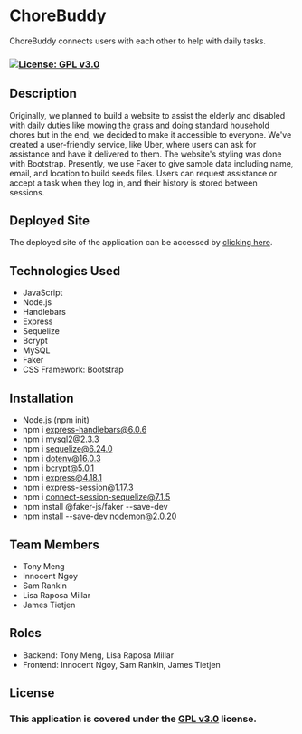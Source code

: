 # ChoreBuddy

ChoreBuddy connects users with each other to help with daily tasks. 

### [![License: GPL v3.0](https://img.shields.io/badge/License-GPLv3-blue.svg)](https://www.gnu.org/licenses/gpl-3.0) 


## Description
Originally, we planned to build a website to assist the elderly and disabled with daily duties like mowing the grass and doing standard household chores but in the end, we decided to make it accessible to everyone. We've created a user-friendly service, like Uber, where users can ask for assistance and have it delivered to them. The website's styling was done with Bootstrap. Presently, we use Faker to give sample data including name, email, and location to build seeds files. Users can request assistance or accept a task when they log in, and their history is stored between sessions.

## Deployed Site
The deployed site of the application can be accessed by <a href=" https://chorebuddy.herokuapp.com/">clicking here</a>.

## Technologies Used
* JavaScript 
* Node.js
* Handlebars 
* Express
* Sequelize
* Bcrypt
* MySQL
* Faker
* CSS Framework: Bootstrap

## Installation
* Node.js (npm init)
* npm i express-handlebars@6.0.6
* npm i mysql2@2.3.3
* npm i sequelize@6.24.0
* npm i dotenv@16.0.3
* npm i bcrypt@5.0.1
* npm i express@4.18.1
*	npm i express-session@1.17.3
*	npm i connect-session-sequelize@7.1.5
*	npm install @faker-js/faker --save-dev 
*	npm install --save-dev nodemon@2.0.20 

## Team Members
* Tony Meng
* Innocent Ngoy
* Sam Rankin
* Lisa Raposa Millar
* James Tietjen

## Roles
* Backend: Tony Meng, Lisa Raposa Millar
* Frontend: Innocent Ngoy, Sam Rankin, James Tietjen 

## License
  ### This application is covered under the [GPL v3.0](https://choosealicense.com/licenses/gpl-3.0/) license.

